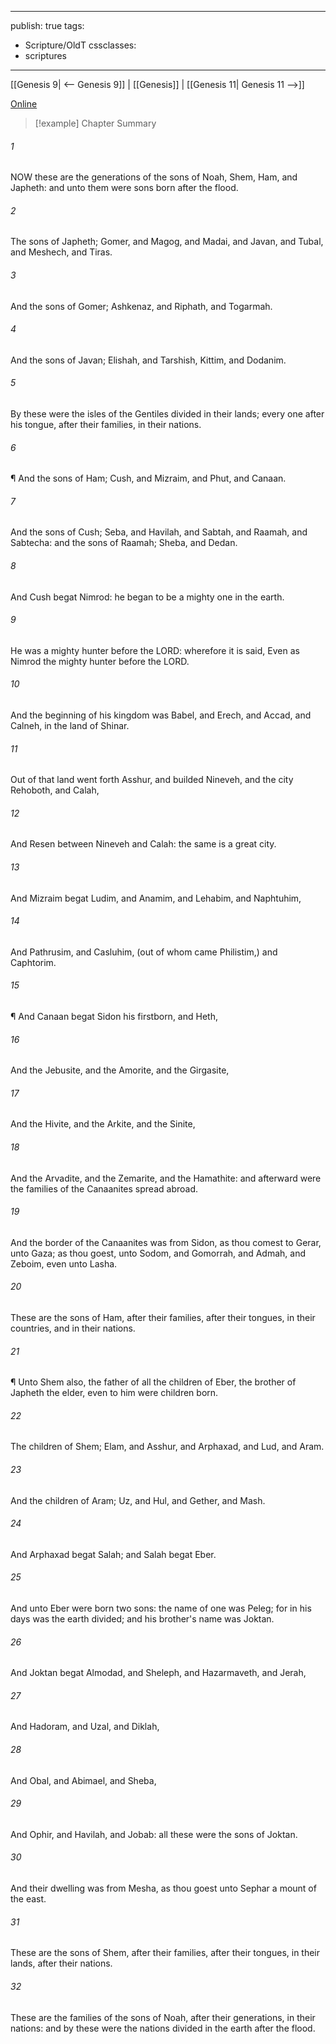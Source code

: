 

---
publish: true
tags:
  - Scripture/OldT
cssclasses:
  - scriptures
---
[[Genesis 9| <-- Genesis 9]] | [[Genesis]] | [[Genesis 11| Genesis 11 -->]]

[Online](https://churchofjesuschrist.org/study/scriptures/ot/gen/10?lang=eng)

>[!example] Chapter Summary
>
###### 1
NOW these are the generations of the sons of Noah, Shem, Ham, and Japheth: and unto them were sons born after the flood.
###### 2
The sons of Japheth; Gomer, and Magog, and Madai, and Javan, and Tubal, and Meshech, and Tiras.
###### 3
And the sons of Gomer; Ashkenaz, and Riphath, and Togarmah.
###### 4
And the sons of Javan; Elishah, and Tarshish, Kittim, and Dodanim.
###### 5
By these were the isles of the Gentiles divided in their lands; every one after his tongue, after their families, in their nations.
###### 6
¶ And the sons of Ham; Cush, and Mizraim, and Phut, and Canaan.
###### 7
And the sons of Cush; Seba, and Havilah, and Sabtah, and Raamah, and Sabtecha: and the sons of Raamah; Sheba, and Dedan.
###### 8
And Cush begat Nimrod: he began to be a mighty one in the earth.
###### 9
He was a mighty hunter before the LORD: wherefore it is said, Even as Nimrod the mighty hunter before the LORD.
###### 10
And the beginning of his kingdom was Babel, and Erech, and Accad, and Calneh, in the land of Shinar.
###### 11
Out of that land went forth Asshur, and builded Nineveh, and the city Rehoboth, and Calah,
###### 12
And Resen between Nineveh and Calah: the same is a great city.
###### 13
And Mizraim begat Ludim, and Anamim, and Lehabim, and Naphtuhim,
###### 14
And Pathrusim, and Casluhim, (out of whom came Philistim,) and Caphtorim.
###### 15
¶ And Canaan begat Sidon his firstborn, and Heth,
###### 16
And the Jebusite, and the Amorite, and the Girgasite,
###### 17
And the Hivite, and the Arkite, and the Sinite,
###### 18
And the Arvadite, and the Zemarite, and the Hamathite: and afterward were the families of the Canaanites spread abroad.
###### 19
And the border of the Canaanites was from Sidon, as thou comest to Gerar, unto Gaza; as thou goest, unto Sodom, and Gomorrah, and Admah, and Zeboim, even unto Lasha.
###### 20
These are the sons of Ham, after their families, after their tongues, in their countries, and in their nations.
###### 21
¶ Unto Shem also, the father of all the children of Eber, the brother of Japheth the elder, even to him were children born.
###### 22
The children of Shem; Elam, and Asshur, and Arphaxad, and Lud, and Aram.
###### 23
And the children of Aram; Uz, and Hul, and Gether, and Mash.
###### 24
And Arphaxad begat Salah; and Salah begat Eber.
###### 25
And unto Eber were born two sons: the name of one was Peleg; for in his days was the earth divided; and his brother's name was Joktan.
###### 26
And Joktan begat Almodad, and Sheleph, and Hazarmaveth, and Jerah,
###### 27
And Hadoram, and Uzal, and Diklah,
###### 28
And Obal, and Abimael, and Sheba,
###### 29
And Ophir, and Havilah, and Jobab: all these were the sons of Joktan.
###### 30
And their dwelling was from Mesha, as thou goest unto Sephar a mount of the east.
###### 31
These are the sons of Shem, after their families, after their tongues, in their lands, after their nations.
###### 32
These are the families of the sons of Noah, after their generations, in their nations: and by these were the nations divided in the earth after the flood.



